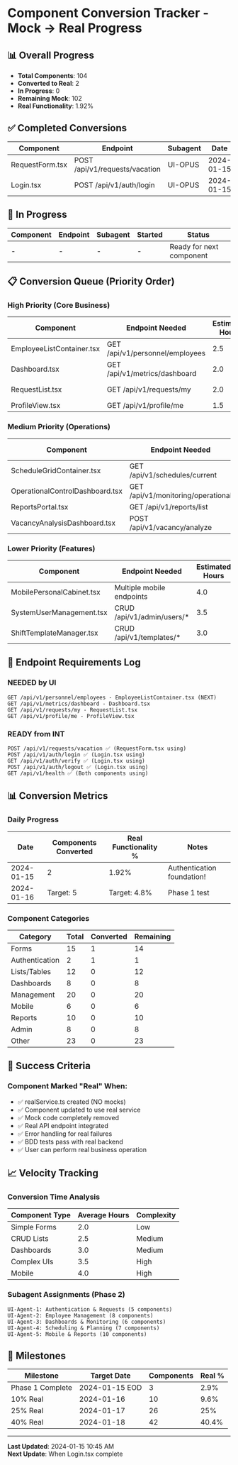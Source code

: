 # Component Conversion Tracker - Mock → Real Progress

## 📊 **Overall Progress**
- **Total Components**: 104
- **Converted to Real**: 2
- **In Progress**: 0 
- **Remaining Mock**: 102
- **Real Functionality**: 1.92%

## ✅ **Completed Conversions**

| Component | Endpoint | Subagent | Date | Status |
|-----------|----------|----------|------|--------|
| RequestForm.tsx | POST /api/v1/requests/vacation | UI-OPUS | 2024-01-15 | ✅ WORKING |
| Login.tsx | POST /api/v1/auth/login | UI-OPUS | 2024-01-15 | ✅ WORKING |

## 🔄 **In Progress**

| Component | Endpoint | Subagent | Started | Status |
|-----------|----------|----------|---------|--------|
| - | - | - | - | Ready for next component |

## 📋 **Conversion Queue (Priority Order)**

### **High Priority (Core Business)**
| Component | Endpoint Needed | Estimated Hours | Assigned |
|-----------|----------------|-----------------|----------|
| EmployeeListContainer.tsx | GET /api/v1/personnel/employees | 2.5 | UI-Agent-2 |
| Dashboard.tsx | GET /api/v1/metrics/dashboard | 2.0 | UI-Agent-3 |
| RequestList.tsx | GET /api/v1/requests/my | 2.0 | UI-Agent-1 |
| ProfileView.tsx | GET /api/v1/profile/me | 1.5 | - |

### **Medium Priority (Operations)**
| Component | Endpoint Needed | Estimated Hours | Assigned |
|-----------|----------------|-----------------|----------|
| ScheduleGridContainer.tsx | GET /api/v1/schedules/current | 3.0 | - |
| OperationalControlDashboard.tsx | GET /api/v1/monitoring/operational | 3.5 | UI-Agent-4 |
| ReportsPortal.tsx | GET /api/v1/reports/list | 2.5 | - |
| VacancyAnalysisDashboard.tsx | POST /api/v1/vacancy/analyze | 3.0 | - |

### **Lower Priority (Features)**
| Component | Endpoint Needed | Estimated Hours | Assigned |
|-----------|----------------|-----------------|----------|
| MobilePersonalCabinet.tsx | Multiple mobile endpoints | 4.0 | UI-Agent-5 |
| SystemUserManagement.tsx | CRUD /api/v1/admin/users/* | 3.5 | - |
| ShiftTemplateManager.tsx | CRUD /api/v1/templates/* | 3.0 | - |

## 📝 **Endpoint Requirements Log**

### **NEEDED by UI**
```
GET /api/v1/personnel/employees - EmployeeListContainer.tsx (NEXT)
GET /api/v1/metrics/dashboard - Dashboard.tsx
GET /api/v1/requests/my - RequestList.tsx
GET /api/v1/profile/me - ProfileView.tsx
```

### **READY from INT**
```
POST /api/v1/requests/vacation ✅ (RequestForm.tsx using)
POST /api/v1/auth/login ✅ (Login.tsx using)
GET /api/v1/auth/verify ✅ (Login.tsx using)
POST /api/v1/auth/logout ✅ (Login.tsx using)
GET /api/v1/health ✅ (Both components using)
```

## 📊 **Conversion Metrics**

### **Daily Progress**
| Date | Components Converted | Real Functionality % | Notes |
|------|---------------------|---------------------|-------|
| 2024-01-15 | 2 | 1.92% | Authentication foundation! |
| 2024-01-16 | Target: 5 | Target: 4.8% | Phase 1 test |

### **Component Categories**
| Category | Total | Converted | Remaining |
|----------|-------|-----------|-----------|
| Forms | 15 | 1 | 14 |
| Authentication | 2 | 1 | 1 |
| Lists/Tables | 12 | 0 | 12 |
| Dashboards | 8 | 0 | 8 |
| Management | 20 | 0 | 20 |
| Mobile | 6 | 0 | 6 |
| Reports | 10 | 0 | 10 |
| Admin | 8 | 0 | 8 |
| Other | 23 | 0 | 23 |

## 🎯 **Success Criteria**

### **Component Marked "Real" When:**
- ✅ realService.ts created (NO mocks)
- ✅ Component updated to use real service
- ✅ Mock code completely removed
- ✅ Real API endpoint integrated
- ✅ Error handling for real failures
- ✅ BDD tests pass with real backend
- ✅ User can perform real business operation

## 📈 **Velocity Tracking**

### **Conversion Time Analysis**
| Component Type | Average Hours | Complexity |
|----------------|---------------|------------|
| Simple Forms | 2.0 | Low |
| CRUD Lists | 2.5 | Medium |
| Dashboards | 3.0 | Medium |
| Complex UIs | 3.5 | High |
| Mobile | 4.0 | High |

### **Subagent Assignments (Phase 2)**
```
UI-Agent-1: Authentication & Requests (5 components)
UI-Agent-2: Employee Management (8 components)
UI-Agent-3: Dashboards & Monitoring (6 components)
UI-Agent-4: Scheduling & Planning (7 components)
UI-Agent-5: Mobile & Reports (10 components)
```

## 🏁 **Milestones**

| Milestone | Target Date | Components | Real % |
|-----------|------------|------------|--------|
| Phase 1 Complete | 2024-01-15 EOD | 3 | 2.9% |
| 10% Real | 2024-01-16 | 10 | 9.6% |
| 25% Real | 2024-01-17 | 26 | 25% |
| 40% Real | 2024-01-18 | 42 | 40.4% |

---

**Last Updated**: 2024-01-15 10:45 AM  
**Next Update**: When Login.tsx complete